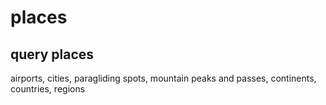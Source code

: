 # places

## query places

airports, cities, paragliding spots, mountain peaks and passes, continents, countries, regions
